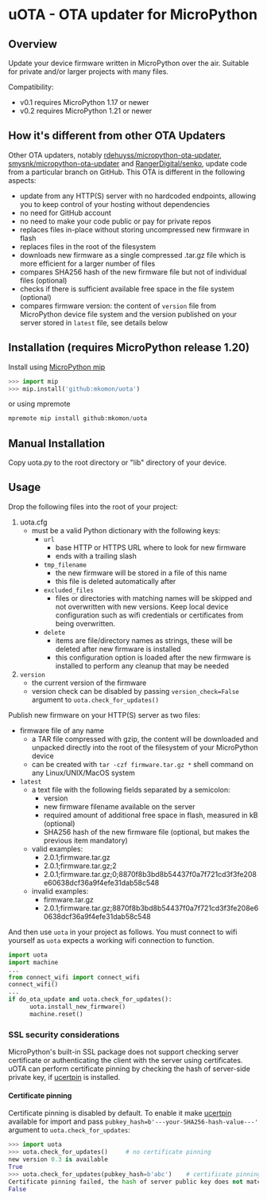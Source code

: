 # uOTA - OTA updater for MicroPython

## Overview

Update your device firmware written in MicroPython over the air. Suitable for private and/or larger projects with many files.

Compatibility:

- v0.1 requires MicroPython 1.17 or newer
- v0.2 requires MicroPython 1.21 or newer

## How it's different from other OTA Updaters

Other OTA updaters, notably [rdehuyss/micropython-ota-updater](https://github.com/rdehuyss/micropython-ota-updater), [smysnk/micropython-ota-updater](https://github.com/smysnk/micropython-ota-updater) and [RangerDigital/senko](https://github.com/RangerDigital/senko), update code from a particular branch on GitHub. This OTA is different in the following aspects:

- update from any HTTP(S) server with no hardcoded endpoints, allowing you to keep control of your hosting without dependencies
- no need for GitHub account
- no need to make your code public or pay for private repos
- replaces files in-place without storing uncompressed new firmware in flash
- replaces files in the root of the filesystem
- downloads new firmware as a single compressed .tar.gz file which is more efficient for a larger number of files
- compares SHA256 hash of the new firmware file but not of individual files (optional)
- checks if there is sufficient available free space in the file system (optional)
- compares firmware version: the content of `version` file from MicroPython device file system and the version published on your server stored in `latest` file, see details below

## Installation (requires MicroPython release 1.20)

Install using [MicroPython mip](https://docs.micropython.org/en/latest/reference/packages.html)

```python
>>> import mip
>>> mip.install('github:mkomon/uota')
```

or using mpremote

```python
mpremote mip install github:mkomon/uota
```

## Manual Installation

Copy uota.py to the root directory or "lib" directory of your device.

## Usage

Drop the following files into the root of your project:

1. uota.cfg
   - must be a valid Python dictionary with the following keys:
      - `url`
         - base HTTP or HTTPS URL where to look for new firmware
         - ends with a trailing slash
      - `tmp_filename`
         - the new firmware will be stored in a file of this name
         - this file is deleted automatically after 
      - `excluded_files`
         - files or directories with matching names will be skipped and not overwritten with new versions. Keep local device configuration such as wifi credentials or certificates from being overwritten.
      - `delete`
        - items are file/directory names as strings, these will be deleted after new firmware is installed
        - this configuration option is loaded after the new firmware is installed to perform any cleanup that may be needed
1. `version`
    - the current version of the firmware
    - version check can be disabled by passing `version_check=False` argument to `uota.check_for_updates()`

Publish new firmware on your HTTP(S) server as two files:

- firmware file of any name
  - a TAR file compressed with gzip, the content will be downloaded and unpacked directly into the root of the filesystem of your MicroPython device
  - can be created with `tar -czf firmware.tar.gz *` shell command on any Linux/UNIX/MacOS system
- `latest`
  - a text file with the following fields separated by a semicolon:
    - version
    - new firmware filename available on the server
    - required amount of additional free space in flash, measured in kB (optional)
    - SHA256 hash of the new firmware file (optional, but makes the previous item mandatory)
  - valid examples:
    - 2.0.1;firmware.tar.gz
    - 2.0.1;firmware.tar.gz;2
    - 2.0.1;firmware.tar.gz;0;8870f8b3bd8b54437f0a7f721cd3f3fe208e60638dcf36a9f4efe31dab58c548
  - invalid examples:
    - firmware.tar.gz
    - 2.0.1;firmware.tar.gz;8870f8b3bd8b54437f0a7f721cd3f3fe208e60638dcf36a9f4efe31dab58c548

And then use `uota` in your project as follows. You must connect to wifi yourself as `uota` expects a working wifi connection to function.

```python
import uota
import machine
...
from connect_wifi import connect_wifi
connect_wifi()
...
if do_ota_update and uota.check_for_updates():
      uota.install_new_firmware()
      machine.reset()
```

### SSL security considerations

MicroPython's built-in SSL package does not support checking server certificate or authenticating the client with the server using certificates. uOTA can perform certificate pinning by checking the hash of server-side private key, if [ucertpin](https://github.com/mkomon/ucertpin) is installed.

#### Certificate pinning

Certificate pinning is disabled by default. To enable it make [ucertpin](https://github.com/mkomon/ucertpin) available for import and pass `pubkey_hash=b'---your-SHA256-hash-value---'` argument to `uota.check_for_updates`:

```python
>>> import uota
>>> uota.check_for_updates()     # no certificate pinning
new version 0.3 is available
True
>>> uota.check_for_updates(pubkey_hash=b'abc')    # certificate pinning with incorrect hash
Certificate pinning failed, the hash of server public key does not match. Aborting the update.
False
```
